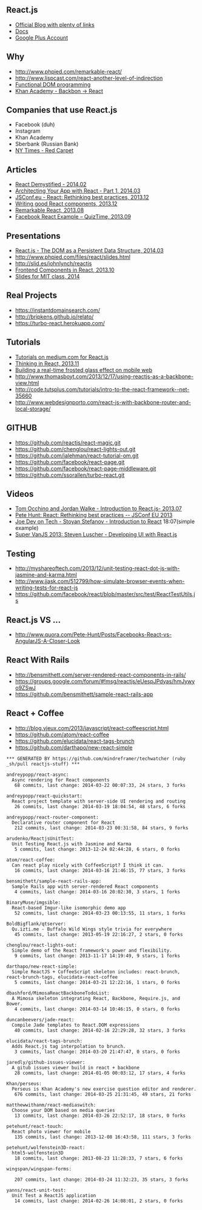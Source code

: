 ## React.js

  - [Official Blog with plenty of links](http://facebook.github.io/react/blog/all.html)
  - [Docs](http://facebook.github.io/react/docs/reconciliation.html)
  - [Google Plus Account](https://plus.google.com/u/0/communities/114822536557370957541)

## Why

  - http://www.phpied.com/remarkable-react/
  - http://www.lispcast.com/react-another-level-of-indirection
  - [Functional DOM programming](https://medium.com/p/67d81637d43)
  - [Khan Academy - Backbon -> React](http://joelburget.com/backbone-to-react/)


## Companies that use React.js
  - Facebook (duh)
  - Instagram
  - Khan Academy
  - Sberbank (Russian Bank)
  - [NY Times - Red Carpet](http://www.nytimes.com/interactive/2014/02/02/fashion/red-carpet-project.html?)


## Articles
  - [React Demystified - 2014.02](http://blog.reverberate.org/2014/02/react-demystified.html)
  - [Architecting Your App with React - Part 1, 2014.03](http://lincolnloop.com/blog/architecting-your-app-react-part-1/)
  - [JSConf.eu - React: Rethinking best practices, 2013.12](http://juristr.com/blog/2013/12/react-rethingking-best-practices/)
  - [Writing good React components, 2013.12](http://blog.whn.se/post/69621609605/writing-good-react-components)
  - [Remarkable React, 2013.08](http://www.phpied.com/remarkable-react/)
  - [Facebook React Example – QuizTime, 2013.09](http://bold-it.com/javascript/facebook-react-example/)



## Presentations
  - [React.js - The DOM as a Persistent Data Structure, 2014.03](https://github.com/zerokarmaleft/reactjs-presentation/blob/master/reactjs-the-dom-as-a-persistent-data-structure.pdf?raw=true)
  - http://www.phpied.com/files/react/slides.html
  - http://slid.es/johnlynch/reactjs
  - [Frontend Components in React, 2013.10](http://rz.scale-it.pl/2013/10/20/frontend_components_in_react.html)
  - [Slides for MIT class, 2014](http://6.470.scripts.mit.edu/2014/slides/React-MIT.pdf)


## Real Projects

  - https://instantdomainsearch.com/
  - http://bripkens.github.io/relato/
  - https://turbo-react.herokuapp.com/


## Tutorials
  - [Tutorials on medium.com for React.js](https://medium.com/react-tutorials)
  - [Thinking in React, 2013.11](http://facebook.github.io/react/blog/2013/11/05/thinking-in-react.html)
  - [Building a real-time frosted glass effect on mobile web](https://medium.com/p/87ce4a41019f)
  - http://www.thomasboyt.com/2013/12/17/using-reactjs-as-a-backbone-view.html
  - http://code.tutsplus.com/tutorials/intro-to-the-react-framework--net-35660
  - http://www.webdesignporto.com/react-js-with-backbone-router-and-local-storage/


## GITHUB
  - https://github.com/reactjs/react-magic.git
  - https://github.com/chenglou/react-lights-out.git
  - https://github.com/jalehman/react-tutorial-om.git
  - https://github.com/facebook/react-page.git
  - https://github.com/facebook/react-page-middleware.git
  - https://github.com/ssorallen/turbo-react.git


## Videos
  - [Tom Occhino and Jordan Walke - Introduction to React.js- 2013.07](https://www.youtube.com/watch?v=XxVg_s8xAms)
  - [Pete Hunt: React: Rethinking best practices -- JSConf EU 2013](http://www.youtube.com/watch?v=x7cQ3mrcKaY&feature=youtu.be)
  - [Joe Dev on Tech - Stoyan Stefanov - Introduction to React](http://www.youtube.com/watch?v=SMMRJif5QW0) 18:07(simple example)
  - [Super VanJS 2013: Steven Luscher - Developing UI with React.js](http://www.youtube.com/watch?feature=player_embedded&v=1OeXsL5mr4g)

## Testing
  - http://myshareoftech.com/2013/12/unit-testing-react-dot-js-with-jasmine-and-karma.html
  - http://www.jjask.com/512799/how-simulate-browser-events-when-writing-tests-for-react-js
  - https://github.com/facebook/react/blob/master/src/test/ReactTestUtils.js


## React.js VS ...
  - http://www.quora.com/Pete-Hunt/Posts/Facebooks-React-vs-AngularJS-A-Closer-Look


## React With Rails
  - http://bensmithett.com/server-rendered-react-components-in-rails/
  - https://groups.google.com/forum/#!msg/reactjs/eUespJPdyas/hmJywyo9ZSwJ
  - https://github.com/bensmithett/sample-react-rails-app


## React + Coffee
  - http://blog.vjeux.com/2013/javascript/react-coffeescript.html
  - https://github.com/atom/react-coffee
  - https://github.com/elucidata/react-tags-brunch
  - https://github.com/darthapo/new-react-simple




<!-- PROJECTS_LIST_START -->
    *** GENERATED BY https://github.com/mindreframer/techwatcher (ruby _sh/pull reactjs-stuff) *** 

    andreypopp/react-async:
      Async rendering for React components
       68 commits, last change: 2014-03-22 00:07:33, 24 stars, 3 forks

    andreypopp/react-quickstart:
      React project template with server-side UI rendering and routing
       26 commits, last change: 2014-03-19 18:04:54, 48 stars, 6 forks

    andreypopp/react-router-component:
      Declarative router component for React
       212 commits, last change: 2014-03-23 00:31:58, 84 stars, 9 forks

    arudenko/ReactjsUnitTest:
      Unit Testing React.js with Jasmine and Karma
       5 commits, last change: 2013-12-24 02:44:28, 6 stars, 0 forks

    atom/react-coffee:
      Can react play nicely with CoffeeScript? I think it can.
       16 commits, last change: 2014-03-16 21:46:15, 77 stars, 3 forks

    bensmithett/sample-react-rails-app:
      Sample Rails app with server-rendered React components
       4 commits, last change: 2014-03-16 20:02:30, 3 stars, 1 forks

    BinaryMuse/imgsible:
      React-based Imgur-like isomorphic demo app
       52 commits, last change: 2014-03-23 00:13:55, 11 stars, 1 forks

    BoldBigflank/qtserver:
      Qu.izti.me - Buffalo Wild Wings style trivia for everywhere
       45 commits, last change: 2013-05-19 22:16:27, 2 stars, 0 forks

    chenglou/react-lights-out:
      Simple demo of the React framework's power and flexibility.
       9 commits, last change: 2013-11-17 14:19:49, 9 stars, 1 forks

    darthapo/new-react-simple:
      Simple ReactJS + CoffeeScript skeleton includes: react-brunch, react-brunch-tags, elucidata-react-coffee
       5 commits, last change: 2014-03-21 12:22:16, 1 stars, 0 forks

    dbashford/MimosaReactBackboneTodoList:
      A Mimosa skeleton integrating React, Backbone, Require.js, and Bower.
       4 commits, last change: 2014-03-14 10:46:15, 0 stars, 0 forks

    duncanbeevers/jade-react:
      Compile Jade templates to React.DOM expressions
       40 commits, last change: 2014-02-16 22:29:28, 32 stars, 3 forks

    elucidata/react-tags-brunch:
      Adds React.js tag interpolation to brunch.
       3 commits, last change: 2014-03-20 21:47:47, 0 stars, 0 forks

    jaredly/github-issues-viewer:
      A gitub issues viewer build in react + backbone
       28 commits, last change: 2014-01-05 00:03:12, 17 stars, 4 forks

    Khan/perseus:
      Perseus is Khan Academy's new exercise question editor and renderer.
       676 commits, last change: 2014-03-25 21:31:45, 49 stars, 21 forks

    matthewwithanm/react-mediaswitch:
      Choose your DOM based on media queries
       13 commits, last change: 2014-03-26 22:52:17, 18 stars, 0 forks

    petehunt/react-touch:
      React photo viewer for mobile
       135 commits, last change: 2013-12-08 16:43:58, 111 stars, 3 forks

    petehunt/wolfenstein3D-react:
      html5-wolfenstein3D
       18 commits, last change: 2013-08-23 11:28:33, 7 stars, 6 forks

    wingspan/wingspan-forms:

       207 commits, last change: 2014-03-24 11:32:23, 35 stars, 3 forks

    yanns/react-unit-test:
      Unit Test a ReactJS application
       14 commits, last change: 2014-02-26 14:08:01, 2 stars, 0 forks
<!-- PROJECTS_LIST_END -->
